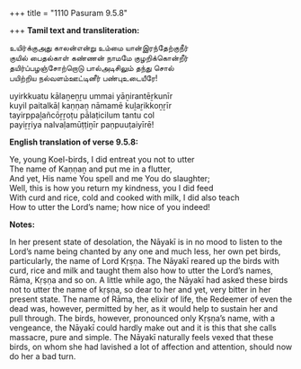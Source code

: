 +++
title = "1110 Pasuram 9.5.8"

+++
**Tamil text and transliteration:**

உயிர்க்குஅது காலன்என்று உம்மை யான்இரந்தேற்குநீர்  
குயில் பைதல்காள் கண்ணன் நாமமே குழறிக்கொன்றீர்  
தயிர்ப்பழஞ்சோற்றொடு பால்அடிசிலும் தந்து சொல்  
பயிற்றிய நல்வளம்ஊட்டினீர் பண்புஉடையீரே!

uyirkkuatu kālaṉeṉṟu ummai yāṉirantēṟkunīr  
kuyil paitalkāḷ kaṇṇaṉ nāmamē kuḻaṟikkoṉṟīr  
tayirppaḻañcōṟṟoṭu pālaṭicilum tantu col  
payiṟṟiya nalvaḷamūṭṭiṉīr paṇpuuṭaiyīrē!

**English translation of verse 9.5.8:**

Ye, young Koel-birds, I did entreat you not to utter  
The name of Kaṇṇaṉ and put me in a flutter,  
And yet, His name You spell and me You do slaughter;  
Well, this is how you return my kindness, you I did feed  
With curd and rice, cold and cooked with milk, I did also teach  
How to utter the Lord’s name; how nice of you indeed!

**Notes:**

In her present state of desolation, the Nāyakī is in no mood to listen to the Lord’s name being chanted by any one and much less, her own pet birds, particularly, the name of Lord Kṛṣṇa. The Nāyakī reared up the birds with curd, rice and milk and taught them also how to utter the Lord’s names, Rāma, Kṛṣṇa and so on. A little while ago, the Nāyakī had asked these birds not to utter the name of kṛṣṇa, so dear to her and yet, very bitter in her present state. The name of Rāma, the elixir of life, the Redeemer of even the dead was, however, permitted by her, as it would help to sustain her and pull through. The birds, however, pronounced only Kṛṣṇa’s name, with a vengeance, the Nāyakī could hardly make out and it is this that she calls massacre, pure and simple. The Nāyakī naturally feels vexed that these birds, on whom she had lavished a lot of affection and attention, should now do her a bad turn.


